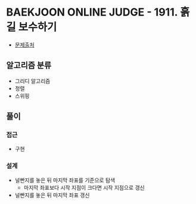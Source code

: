 # BAEKJOON ONLINE JUDGE - 1911. 흙길 보수하기

- [문제출처](https://www.acmicpc.net/problem/1911 '1911. 흙길 보수하기')

## 알고리즘 분류

- 그리디 알고리즘
- 정렬
- 스위핑

## 풀이

### 접근

- 구현

### 설계

- 널빤지를 놓은 뒤 마지막 좌표를 기준으로 탐색
  - 마지막 좌표보다 시작 지점이 크다면 시작 지점으로 갱신
- 널빤지를 놓은 뒤 마지막 좌표 갱신
